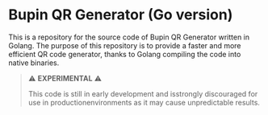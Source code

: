 # Bupin QR Generator (Go version)

This is a repository for the source code of Bupin QR Generator written in Golang. The purpose of this repository is to provide a faster and more efficient QR code generator, thanks to Golang compiling the code into native binaries.

>⚠️ **EXPERIMENTAL** ⚠️
>
>This code is still in early development and isstrongly discouraged for use in productionenvironments as it may cause unpredictable results.